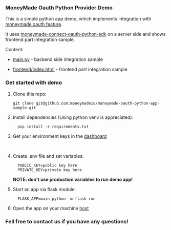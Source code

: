 ### MoneyMade Oauth Python Provider Demo

This is a simple python app demo, which implements integration with [moneymade oauth feature](https://docs.moneymade.io/docs/interaction/connect-flow).

It uses [moneymade-connect-oauth-python-sdk](https://pypi.org/project/moneymade-connect-oauth-python-sdk) on a server side and shows frontend part integration sample.

Content:
 - [main.py](https://github.com/moneymadeio/moneymade-oauth-python-app-sample/blob/main/main.py) - backend side integration sample

 - [frontend/index.html](https://github.com/moneymadeio/moneymade-oauth-python-app-sample/blob/main/frontend/index.html) - frontend part integration sample

### Get started with demo

1. Clone this repo:
    ```shell
    git clone git@github.com:moneymadeio/moneymade-oauth-python-app-sample.git
    ```

2. Install dependencies (Using python venv is appreciated):
    ```shell
      pip install -r requirements.txt
    ```

3. Get your environment keys in the [dashboard](https://console.moneymade.io)
<br/>

4. Create .env file and set variables:
    ```
      PUBLIC_KEY=public key here
      PRIVATE_KEY=private key here
    ```

    <b>NOTE: don't use production variables to run demo app!</b>
    <br/>

5. Start an app via flask module:
    ```shell
      FLASK_APP=main python -m flask run
    ```

6. Open the app on your machine [host](http://localhost:5000/moneymade/oauth)


### Fell free to contact us if you have any questions!
